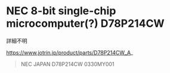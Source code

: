 # NEC 8-bit single-chip microcomputer(?) D78P214CW
詳細不明

https://www.jotrin.jp/product/parts/D78P214CW_A_

<!-- ![表面](https://raw.githubusercontent.com/smdn/txline-map-display/images/doc/modules/6M15040/IC1/face.jpg) -->

> NEC JAPAN
> D78P214CW
> 0330MY001